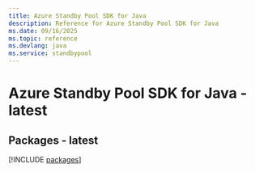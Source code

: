 ```yaml
---
title: Azure Standby Pool SDK for Java
description: Reference for Azure Standby Pool SDK for Java
ms.date: 09/16/2025
ms.topic: reference
ms.devlang: java
ms.service: standbypool
---
```

# Azure Standby Pool SDK for Java - latest
## Packages - latest
[!INCLUDE [packages](standby-pool-index.md)]